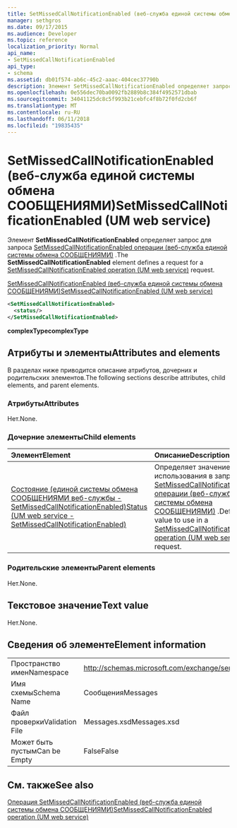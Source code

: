```yaml
---
title: SetMissedCallNotificationEnabled (веб-служба единой системы обмена СООБЩЕНИЯМИ)
manager: sethgros
ms.date: 09/17/2015
ms.audience: Developer
ms.topic: reference
localization_priority: Normal
api_name:
- SetMissedCallNotificationEnabled
api_type:
- schema
ms.assetid: db01f574-ab6c-45c2-aaac-404cec37790b
description: Элемент SetMissedCallNotificationEnabled определяет запрос для запроса SetMissedCallNotificationEnabled операции (веб-служба единой системы обмена СООБЩЕНИЯМИ).
ms.openlocfilehash: 0e556dec70ba0092fb2889b8c384f4952571dbab
ms.sourcegitcommit: 34041125dc8c5f993b21cebfc4f8b72f0fd2cb6f
ms.translationtype: MT
ms.contentlocale: ru-RU
ms.lasthandoff: 06/11/2018
ms.locfileid: "19835435"
---
```

# <a name="setmissedcallnotificationenabled-um-web-service"></a><span data-ttu-id="3ea07-103">SetMissedCallNotificationEnabled (веб-служба единой системы обмена СООБЩЕНИЯМИ)</span><span class="sxs-lookup"><span data-stu-id="3ea07-103">SetMissedCallNotificationEnabled (UM web service)</span></span>

<span data-ttu-id="3ea07-104">Элемент **SetMissedCallNotificationEnabled** определяет запрос для запроса [SetMissedCallNotificationEnabled операции (веб-служба единой системы обмена СООБЩЕНИЯМИ)](setmissedcallnotificationenabled-operation-um-web-service.md) .</span><span class="sxs-lookup"><span data-stu-id="3ea07-104">The **SetMissedCallNotificationEnabled** element defines a request for a [SetMissedCallNotificationEnabled operation (UM web service)](setmissedcallnotificationenabled-operation-um-web-service.md) request.</span></span> 
  
[<span data-ttu-id="3ea07-105">SetMissedCallNotificationEnabled (веб-служба единой системы обмена СООБЩЕНИЯМИ)</span><span class="sxs-lookup"><span data-stu-id="3ea07-105">SetMissedCallNotificationEnabled (UM web service)</span></span>](setmissedcallnotificationenabled-um-web-service.md)
  
```xml
<SetMissedCallNotificationEnabled>
  <status/> 
</SetMissedCallNotificationEnabled>
```

 <span data-ttu-id="3ea07-106">**complexType**</span><span class="sxs-lookup"><span data-stu-id="3ea07-106">**complexType**</span></span>
## <a name="attributes-and-elements"></a><span data-ttu-id="3ea07-107">Атрибуты и элементы</span><span class="sxs-lookup"><span data-stu-id="3ea07-107">Attributes and elements</span></span>

<span data-ttu-id="3ea07-108">В разделах ниже приводится описание атрибутов, дочерних и родительских элементов.</span><span class="sxs-lookup"><span data-stu-id="3ea07-108">The following sections describe attributes, child elements, and parent elements.</span></span>
  
### <a name="attributes"></a><span data-ttu-id="3ea07-109">Атрибуты</span><span class="sxs-lookup"><span data-stu-id="3ea07-109">Attributes</span></span>

<span data-ttu-id="3ea07-110">Нет.</span><span class="sxs-lookup"><span data-stu-id="3ea07-110">None.</span></span>
  
### <a name="child-elements"></a><span data-ttu-id="3ea07-111">Дочерние элементы</span><span class="sxs-lookup"><span data-stu-id="3ea07-111">Child elements</span></span>

|<span data-ttu-id="3ea07-112">**Элемент**</span><span class="sxs-lookup"><span data-stu-id="3ea07-112">**Element**</span></span>|<span data-ttu-id="3ea07-113">**Описание**</span><span class="sxs-lookup"><span data-stu-id="3ea07-113">**Description**</span></span>|
|:-----|:-----|
|[<span data-ttu-id="3ea07-114">Состояние (единой системы обмена СООБЩЕНИЯМИ веб-службы - SetMissedCallNotificationEnabled)</span><span class="sxs-lookup"><span data-stu-id="3ea07-114">Status (UM web service - SetMissedCallNotificationEnabled)</span></span>](status-um-web-servicesetmissedcallnotificationenabled.md) <br/> |<span data-ttu-id="3ea07-115">Определяет значение для использования в запросе [SetMissedCallNotificationEnabled операции (веб-служба единой системы обмена СООБЩЕНИЯМИ)](setmissedcallnotificationenabled-operation-um-web-service.md) .</span><span class="sxs-lookup"><span data-stu-id="3ea07-115">Defines the value to use in a [SetMissedCallNotificationEnabled operation (UM web service)](setmissedcallnotificationenabled-operation-um-web-service.md) request.</span></span>  <br/> |
   
### <a name="parent-elements"></a><span data-ttu-id="3ea07-116">Родительские элементы</span><span class="sxs-lookup"><span data-stu-id="3ea07-116">Parent elements</span></span>

<span data-ttu-id="3ea07-117">Нет.</span><span class="sxs-lookup"><span data-stu-id="3ea07-117">None.</span></span>
  
## <a name="text-value"></a><span data-ttu-id="3ea07-118">Текстовое значение</span><span class="sxs-lookup"><span data-stu-id="3ea07-118">Text value</span></span>

<span data-ttu-id="3ea07-119">Нет.</span><span class="sxs-lookup"><span data-stu-id="3ea07-119">None.</span></span>
  
## <a name="element-information"></a><span data-ttu-id="3ea07-120">Сведения об элементе</span><span class="sxs-lookup"><span data-stu-id="3ea07-120">Element information</span></span>

|||
|:-----|:-----|
|<span data-ttu-id="3ea07-121">Пространство имен</span><span class="sxs-lookup"><span data-stu-id="3ea07-121">Namespace</span></span>  <br/> |http://schemas.microsoft.com/exchange/services/2006/messages  <br/> |
|<span data-ttu-id="3ea07-122">Имя схемы</span><span class="sxs-lookup"><span data-stu-id="3ea07-122">Schema Name</span></span>  <br/> |<span data-ttu-id="3ea07-123">Сообщения</span><span class="sxs-lookup"><span data-stu-id="3ea07-123">Messages</span></span>  <br/> |
|<span data-ttu-id="3ea07-124">Файл проверки</span><span class="sxs-lookup"><span data-stu-id="3ea07-124">Validation File</span></span>  <br/> |<span data-ttu-id="3ea07-125">Messages.xsd</span><span class="sxs-lookup"><span data-stu-id="3ea07-125">Messages.xsd</span></span>  <br/> |
|<span data-ttu-id="3ea07-126">Может быть пустым</span><span class="sxs-lookup"><span data-stu-id="3ea07-126">Can be Empty</span></span>  <br/> |<span data-ttu-id="3ea07-127">False</span><span class="sxs-lookup"><span data-stu-id="3ea07-127">False</span></span>  <br/> |
   
## <a name="see-also"></a><span data-ttu-id="3ea07-128">См. также</span><span class="sxs-lookup"><span data-stu-id="3ea07-128">See also</span></span>



[<span data-ttu-id="3ea07-129">Операция SetMissedCallNotificationEnabled (веб-служба единой системы обмена СООБЩЕНИЯМИ)</span><span class="sxs-lookup"><span data-stu-id="3ea07-129">SetMissedCallNotificationEnabled operation (UM web service)</span></span>](setmissedcallnotificationenabled-operation-um-web-service.md)

